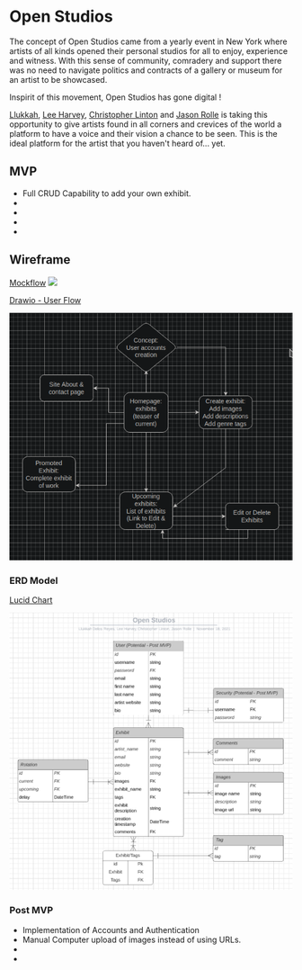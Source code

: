 # Open Studios

The concept of Open Studios came from a yearly event in New York where artists of all kinds opened their personal studios for all to enjoy, experience and witness. With this sense of community, comradery and support there was no need to navigate politics and contracts of a gallery or museum for an artist to be showcased.

Inspirit of this movement, Open Studios has gone digital !

[Llukkah](https://www.github.com/llukkah), [Lee Harvey](https://github.com/VirtDev337), [Christopher Linton](https://github.com/Kwyjib0) and [Jason Rolle](https://github.com/JasonRolle1990) is taking this opportunity to give artists found in all corners and crevices of the world a platform to have a voice and their vision a chance to be seen. This is the ideal platform for the artist that you haven't heard of... yet.

## MVP

- Full CRUD Capability to add your own exhibit.
-
-
-
-

## Wireframe
[Mockflow](https://wireframepro.mockflow.com/editor.jsp?editor=off&publicid=M5fea97433a51863da541ae0647ea35801637193735783&projectid=MiKsijI6Xmb&perm=Owner#/page/D59a2638e5631cf8272eb577cc73fa780)
<img src="mockflow.png"/>

[Drawio - User Flow](https://app.diagrams.net/#Hllukkah%2Fopen-studios%2Flh-setup%2Ffinal-project.drawio)

<img src="Site-Flow.png"/>
<h3> ERD Model </h3>

[Lucid Chart](https://lucid.app/lucidchart/4ed7d47e-ad4a-411d-b2e4-89fc68d5c535/edit?viewport_loc=304%2C109%2C1772%2C974%2C0_0&invitationId=inv_75523d29-9bf8-4ac4-b194-262426e46076)

<img src="ERD-Flow.png"/>
<h3> Post MVP </h3>

- Implementation of Accounts and Authentication
- Manual Computer upload of images instead of using URLs.
-
-
